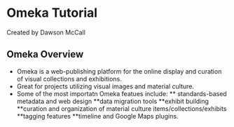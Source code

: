 # Omeka Tutorial
Created by Dawson McCall

## Omeka Overview
* Omeka is a web-publishing platform for the online display and curation of visual collections and exhibitions.
* Great for projects utilizing visual images and material culture.
* Some of the most importatn Omeka featues include:
** standards-based metadata and web design
**data migration tools
**exhibit building
**curation and organization of material culture items/collections/exhibits
**tagging features
**timeline and Google Maps plugins. 
